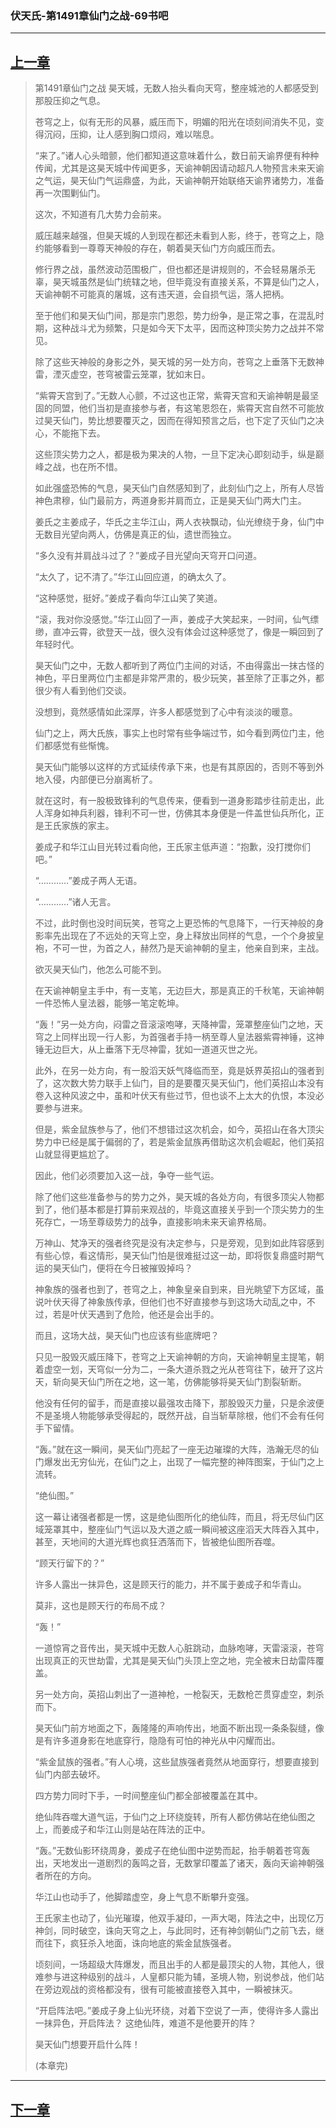 ### 伏天氏-第1491章仙门之战-69书吧

--------
[上一章](./5328ff1a7fe905e2553e89846418adc6.md)
--------


>
>
>
>第1491章仙门之战
>昊天城，无数人抬头看向天穹，整座城池的人都感受到那股压抑之气息。
>
>苍穹之上，似有无形的风暴，威压而下，明媚的阳光在顷刻间消失不见，变得沉闷，压抑，让人感到胸口烦闷，难以喘息。
>
>“来了。”诸人心头暗颤，他们都知道这意味着什么，数日前天谕界便有种种传闻，尤其是这昊天城中传闻更多，天谕神朝因请动超凡人物预言未来天谕之气运，昊天仙门气运鼎盛，为此，天谕神朝开始联络天谕界诸势力，准备再一次围剿仙门。
>
>这次，不知道有几大势力会前来。
>
>威压越来越强，但昊天城的人到现在都还未看到人影，终于，苍穹之上，隐约能够看到一尊尊天神般的存在，朝着昊天仙门方向威压而去。
>
>修行界之战，虽然波动范围极广，但也都还是讲规则的，不会轻易屠杀无辜，昊天城虽然是仙门统辖之地，但毕竟没有直接关系，不算是仙门之人，天谕神朝不可能真的屠城，这有违天道，会自损气运，落人把柄。
>
>至于他们和昊天仙门间，那是宗门恩怨，势力纷争，是正常之事，在混乱时期，这种战斗尤为频繁，只是如今天下太平，因而这种顶尖势力之战并不常见。
>
>除了这些天神般的身影之外，昊天城的另一处方向，苍穹之上垂落下无数神雷，湮灭虚空，苍穹被雷云笼罩，犹如末日。
>
>“紫霄天宫到了。”无数人心颤，不过这也正常，紫霄天宫和天谕神朝是最坚固的同盟，他们当初是直接参与者，有这笔恩怨在，紫霄天宫自然不可能放过昊天仙门，势比想要覆灭之，因而在得知预言之后，也下定了灭仙门之决心，不能拖下去。
>
>这些顶尖势力之人，都是极为果决的人物，一旦下定决心即刻动手，纵是巅峰之战，也在所不惜。
>
>如此强盛恐怖的气息，昊天仙门自然感知到了，此刻仙门之上，所有人尽皆神色肃穆，仙门最前方，两道身影并肩而立，正是昊天仙门两大门主。
>
>姜氏之主姜成子，华氏之主华江山，两人衣袂飘动，仙光缭绕于身，仙门中无数目光望向两人，仿佛是真正的仙，遗世而独立。
>
>“多久没有并肩战斗过了？”姜成子目光望向天穹开口问道。
>
>“太久了，记不清了。”华江山回应道，的确太久了。
>
>“这种感觉，挺好。”姜成子看向华江山笑了笑道。
>
>“滚，我对你没感觉。”华江山回了一声，姜成子大笑起来，一时间，仙气缥缈，直冲云霄，欲登天一战，很久没有体会过这种感觉了，像是一瞬回到了年轻时代。
>
>昊天仙门之中，无数人都听到了两位门主间的对话，不由得露出一抹古怪的神色，平日里两位门主都是非常严肃的，极少玩笑，甚至除了正事之外，都很少有人看到他们交谈。
>
>没想到，竟然感情如此深厚，许多人都感觉到了心中有淡淡的暖意。
>
>仙门之上，两大氏族，事实上也时常有些争端过节，如今看到两位门主，他们都感觉有些惭愧。
>
>昊天仙门能够以这样的方式延续传承下来，也是有其原因的，否则不等到外地入侵，内部便已分崩离析了。
>
>就在这时，有一股极致锋利的气息传来，便看到一道身影踏步往前走出，此人浑身如神兵利器，锋利不可一世，仿佛其本身便是一件盖世仙兵所化，正是王氏家族的家主。
>
>姜成子和华江山目光转过看向他，王氏家主低声道：“抱歉，没打搅你们吧。”
>
>“…………”姜成子两人无语。
>
>“…………”诸人无言。
>
>不过，此时倒也没时间玩笑，苍穹之上更恐怖的气息降下，一行天神般的身影率先出现在了不远处的天穹上空，身上释放出同样的气息，一个个身披皇袍，不可一世，为首之人，赫然乃是天谕神朝的皇主，他亲自到来，主战。
>
>欲灭昊天仙门，他怎么可能不到。
>
>在天谕神朝皇主手中，有一支笔，无边巨大，那是真正的千秋笔，天谕神朝一件恐怖人皇法器，能够一笔定乾坤。
>
>“轰！”另一处方向，闷雷之音滚滚咆哮，天降神雷，笼罩整座仙门之地，天穹之上同样出现一行人影，为首强者手持一柄至尊人皇法器紫霄神锤，这神锤无边巨大，从上垂落下无尽神雷，犹如一道道灭世之光。
>
>此外，在另一处方向，有一股滔天妖气降临而至，竟是妖界英招山的强者到了，这次数大势力联手上仙门，目的是要覆灭昊天仙门，他们英招山本没有卷入这种风波之中，虽和叶伏天有些过节，但也谈不上太大的仇恨，本没必要参与进来。
>
>但是，紫金鼠族参与了，他们不想错过这次机会，如今，英招山在各大顶尖势力中已经是属于偏弱的了，若是紫金鼠族再借助这次机会崛起，他们英招山就显得更尴尬了。
>
>因此，他们必须要加入这一战，争夺一些气运。
>
>除了他们这些准备参与的势力之外，昊天城的各处方向，有很多顶尖人物都到了，他们基本都是打算前来观战的，毕竟这直接关乎到一个顶尖势力的生死存亡，一场至尊级势力的战争，直接影响未来天谕界格局。
>
>万神山、梵净天的强者终究是没有决定参与，只是旁观，见到如此阵容感到有些心惊，看这情形，昊天仙门怕是很难挺过这一劫，即将恢复鼎盛时期气运的昊天仙门，便将在今日被摧毁掉吗？
>
>神象族的强者也到了，苍穹之上，神象皇亲自到来，目光眺望下方区域，虽说叶伏天得了神象族传承，但他们也不好直接参与到这场大动乱之中，不过，若是叶伏天遇到了危险，他还是会出手的。
>
>而且，这场大战，昊天仙门也应该有些底牌吧？
>
>只见一股毁灭威压降下，苍穹之上天谕神朝的方向，天谕神朝皇主提笔，朝着虚空一划，天穹似一分为二，一条大道杀戮之光从苍穹往下，破开了这片天，斩向昊天仙门所在之地，这一笔，仿佛能够将昊天仙门割裂斩断。
>
>他没有任何的留手，而是直接以最强攻击降下，那股毁灭力量，只是余波便不是圣境人物能够承受得起的，既然开战，自当斩草除根，他们不会有任何手下留情。
>
>“轰。”就在这一瞬间，昊天仙门亮起了一座无边璀璨的大阵，浩瀚无尽的仙门爆发出无穷仙光，在仙门之上，出现了一幅完整的神阵图案，于仙门之上流转。
>
>“绝仙图。”
>
>这一幕让诸强者都是一愣，这是绝仙图所化的绝仙阵，而且，将无尽仙门区域笼罩其中，整座仙门气运以及大道之威一瞬间被这座滔天大阵吞入其中，甚至，天地间的大道光辉也疯狂洒落而下，皆被绝仙图所吞噬。
>
>“顾天行留下的？”
>
>许多人露出一抹异色，这是顾天行的能力，并不属于姜成子和华青山。
>
>莫非，这也是顾天行的布局不成？
>
>“轰！”
>
>一道惊宵之音传出，昊天城中无数人心脏跳动，血脉咆哮，天雷滚滚，苍穹出现真正的灭世劫雷，尤其是昊天仙门头顶上空之地，完全被末日劫雷阵覆盖。
>
>另一处方向，英招山刺出了一道神枪，一枪裂天，无数枪芒贯穿虚空，刺杀而下。
>
>昊天仙门前方地面之下，轰隆隆的声响传出，地面不断出现一条条裂缝，像是有许多道身影在地底穿行，隐隐有可怕的神光从中闪耀而出。
>
>“紫金鼠族的强者。”有人心境，这些鼠族强者竟然从地面穿行，想要直接到仙门内部去破坏。
>
>四方势力同时下手，一时间整座仙门都全部被覆盖在其中。
>
>绝仙阵吞噬大道气运，于仙门之上环绕旋转，所有人都仿佛站在绝仙图之上，而姜成子和华江山则是站在阵法的正中。
>
>“轰。”无数仙影环绕周身，姜成子在绝仙图中逆势而起，抬手朝着苍穹轰出，天地发出一道剧烈的轰鸣之音，无数掌印覆盖了诸天，轰向天谕神朝强者所在的方向。
>
>华江山也动手了，他脚踏虚空，身上气息不断攀升变强。
>
>王氏家主也动了，仙光璀璨，他双手凝印，一声大喝，阵法之中，出现亿万神剑，同时破空，诛向天穹之上，与此同时，还有神剑朝仙门之前飞去，继而往下，疯狂杀入地面，诛向地底的紫金鼠族强者。
>
>顷刻间，一场超级大阵爆发，而且出手的人都是最顶尖的人物，其他人，很难参与进这种级别的战斗，人皇都只能为辅，圣境人物，别说参战，他们站在旁边观战的资格都没有，很有可能被直接卷入其中，一瞬被抹灭。
>
>“开启阵法吧。”姜成子身上仙光环绕，对着下空说了一声，使得许多人露出一抹异色，开启阵法？
>这绝仙阵，难道不是他要开的阵？
>
>昊天仙门想要开启什么阵！
>
>(本章完)
>
>

--------
[下一章](./ff5ce7c15a3938b1bc8710b19b52d9cc.md)
--------
